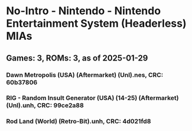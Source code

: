 # No-Intro - Nintendo - Nintendo Entertainment System (Headerless) MIAs
## Games: 3, ROMs: 3, as of 2025-01-29
### Dawn Metropolis (USA) (Aftermarket) (Unl).nes, CRC: 60b37806
### RIG - Random Insult Generator (USA) (14-25) (Aftermarket) (Unl).unh, CRC: 99ce2a88
### Rod Land (World) (Retro-Bit).unh, CRC: 4d021fd8
